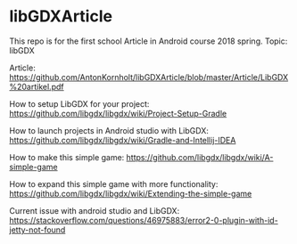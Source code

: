 # libGDXArticle
This repo is for the first school Article in Android course 2018 spring. Topic: libGDX

Article:
https://github.com/AntonKornholt/libGDXArticle/blob/master/Article/LibGDX%20artikel.pdf

How to setup LibGDX for your project:
https://github.com/libgdx/libgdx/wiki/Project-Setup-Gradle

How to launch projects in Android studio with LibGDX:
https://github.com/libgdx/libgdx/wiki/Gradle-and-Intellij-IDEA

How to make this simple game:
https://github.com/libgdx/libgdx/wiki/A-simple-game

How to expand this simple game with more functionality:
https://github.com/libgdx/libgdx/wiki/Extending-the-simple-game

Current issue with android studio and LibGDX:
https://stackoverflow.com/questions/46975883/error2-0-plugin-with-id-jetty-not-found

